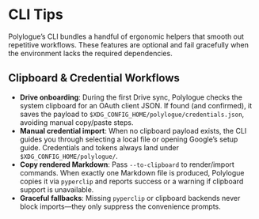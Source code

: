 # CLI Tips

Polylogue’s CLI bundles a handful of ergonomic helpers that smooth out repetitive workflows. These features are optional and fail gracefully when the environment lacks the required dependencies.

## Clipboard & Credential Workflows

- **Drive onboarding**: During the first Drive sync, Polylogue checks the system clipboard for an OAuth client JSON. If found (and confirmed), it saves the payload to `$XDG_CONFIG_HOME/polylogue/credentials.json`, avoiding manual copy/paste steps.
- **Manual credential import**: When no clipboard payload exists, the CLI guides you through selecting a local file or opening Google’s setup guide. Credentials and tokens always land under `$XDG_CONFIG_HOME/polylogue/`.
- **Copy rendered Markdown**: Pass `--to-clipboard` to render/import commands. When exactly one Markdown file is produced, Polylogue copies it via `pyperclip` and reports success or a warning if clipboard support is unavailable.
- **Graceful fallbacks**: Missing `pyperclip` or clipboard backends never block imports—they only suppress the convenience prompts.
